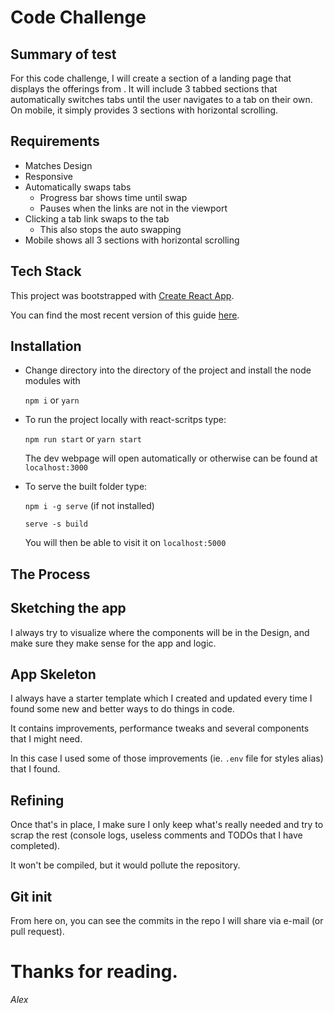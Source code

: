 #  Code Challenge

## Summary of test

For this code challenge, I will create a section of a landing page that displays the offerings from . It will include 3 tabbed sections that automatically switches tabs until the user navigates to a tab on their own. On mobile, it simply provides 3 sections with horizontal scrolling.

## Requirements

- Matches Design
- Responsive
- Automatically swaps tabs
  - Progress bar shows time until swap
  - Pauses when the links are not in the viewport
- Clicking a tab link swaps to the tab
  - This also stops the auto swapping
- Mobile shows all 3 sections with horizontal scrolling

## Tech Stack

This project was bootstrapped with [Create React App](https://github.com/facebookincubator/create-react-app).

You can find the most recent version of this guide [here](https://github.com/facebookincubator/create-react-app/blob/master/packages/react-scripts/template/README.md).

## Installation

- Change directory into the directory of the project and install the node modules with

  `npm i` or `yarn`

- To run the project locally with react-scritps type:

  `npm run start` or `yarn start`

  The dev webpage will open automatically or otherwise can be found at `localhost:3000`

- To serve the built folder type:

  `npm i -g serve` (if not installed)

  `serve -s build`

  You will then be able to visit it on `localhost:5000`

## The Process

## Sketching the app

I always try to visualize where the components will be in the Design, and make sure they make sense for the app and logic.

## App Skeleton

I always have a starter template which I created and updated every time I found some new and better ways to do things in code.

It contains improvements, performance tweaks and several components that I might need.

In this case I used some of those improvements (ie. `.env` file for styles alias) that I found.

## Refining

Once that's in place, I make sure I only keep what's really needed and try to scrap the rest (console logs, useless comments and TODOs that I have completed).

It won't be compiled, but it would pollute the repository.

## Git init

From here on, you can see the commits in the repo I will share via e-mail (or pull request).

# Thanks for reading.

_Alex_

